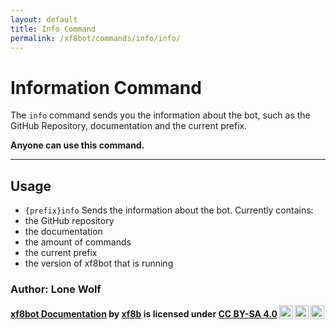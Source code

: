 ```yaml
---
layout: default
title: Info Command
permalink: /xf8bot/commands/info/info/
---
```


# Information Command

The `info` command sends you the information about the bot, such as the GitHub Repository, documentation and the current prefix.

**Anyone can use this command.**

---
## Usage
* `{prefix}info`
Sends the information about the bot. 
Currently contains: 
* the GitHub repository
* the documentation
* the amount of commands
* the current prefix
* the version of xf8bot that is running

### **Author: Lone Wolf**

<b> <p xmlns:dct="http://purl.org/dc/terms/" xmlns:cc="http://creativecommons.org/ns#" class="license-text"><a rel="cc:attributionURL" property="dct:title" href="https://xf8b.github.io/documentation/xf8bot/">xf8bot Documentation</a> by <a rel="cc:attributionURL dct:creator" property="cc:attributionName" href="https://github.com/xf8b/">xf8b</a> is licensed under <a rel="license" href="https://creativecommons.org/licenses/by-sa/4.0">CC BY-SA 4.0<img style="height:22px!important;margin-left:3px;vertical-align:text-bottom;" src="https://mirrors.creativecommons.org/presskit/icons/cc.svg?ref=chooser-v1" /><img style="height:22px!important;margin-left:3px;vertical-align:text-bottom;" src="https://mirrors.creativecommons.org/presskit/icons/by.svg?ref=chooser-v1" /><img style="height:22px!important;margin-left:3px;vertical-align:text-bottom;" src="https://mirrors.creativecommons.org/presskit/icons/sa.svg?ref=chooser-v1" /></a></p> </b> 
